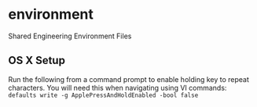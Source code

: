 # environment
Shared Engineering Environment Files

## OS X Setup
Run the following from a command prompt to enable holding key to repeat characters. You will need this when navigating using VI commands:
`defaults write -g ApplePressAndHoldEnabled -bool false`
